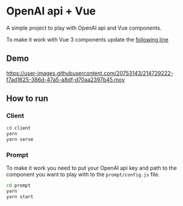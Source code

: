 # OpenAI api + Vue

A simple project to play with OpenAI api and Vue components.

To make it work with Vue 3 components update the [following line](https://github.com/ilearnjs/openai-vue/blob/master/prompt/chatGpt/ChatGptController.js#L4)

## Demo

https://user-images.githubusercontent.com/20753143/214729222-f7ad1625-386d-47a5-a8df-d70aa2397b45.mov

## How to run

### Client

```bash
cd client
yarn
yarn serve
```

### Prompt

To make it work you need to put your OpenAI api key and path to the component you want to play with to the `prompt/config.js` file.

```bash
cd prompt
yarn
yarn start
```
